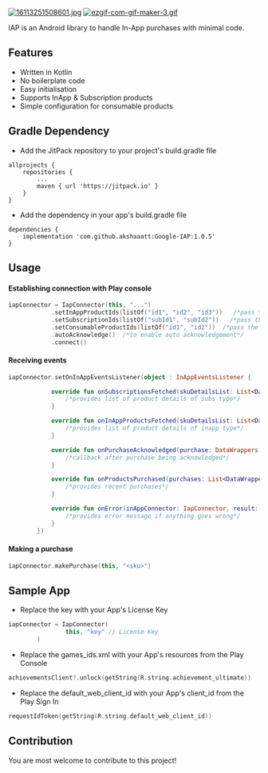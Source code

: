 [![16113251508601.jpg](https://i.postimg.cc/2yjZh36s/16113251508601.jpg)](https://postimg.cc/hzwvqDVs)
[![ezgif-com-gif-maker-3.gif](https://i.postimg.cc/cH8xyLHG/ezgif-com-gif-maker-3.gif)](https://postimg.cc/Q9hGcs1f)

IAP is an Android library to handle In-App purchases with minimal code.

## Features

* Written in Kotlin
* No boilerplate code
* Easy initialisation
* Supports InApp & Subscription products
* Simple configuration for consumable products

## Gradle Dependency

* Add the JitPack repository to your project's build.gradle file

```
allprojects {
    repositories {
        ...
        maven { url 'https://jitpack.io' }
    }
}
```

* Add the dependency in your app's build.gradle file

```
dependencies {
    implementation 'com.github.akshaaatt:Google-IAP:1.0.5'
}
```

## Usage

#### Establishing connection with Play console

```kotlin
iapConnector = IapConnector(this, "...")
            .setInAppProductIds(listOf("id1", "id2", "id3"))   /*pass the list of InAppProduct IDs (Consumables & Non-Consumables)*/
            .setSubscriptionIds(listOf("subId1", "subId2"))   /*pass the list of Subscription IDs*/
            .setConsumableProductIds(listOf("id1", "id2"))  /*pass the list of consumable product IDs (Subset of first InAppProductIds list)*/
            .autoAcknowledge()  /*to enable auto acknowledgement*/
            .connect()
```

#### Receiving events

```kotlin
iapConnector.setOnInAppEventsListener(object : InAppEventsListener {

            override fun onSubscriptionsFetched(skuDetailsList: List<DataWrappers.SkuInfo>) {
                /*provides list of product details of subs type*/
            }

            override fun onInAppProductsFetched(skuDetailsList: List<DataWrappers.SkuInfo>) {
                /*provides list of product details of inapp type*/
            }

            override fun onPurchaseAcknowledged(purchase: DataWrappers.PurchaseInfo) {
                /*callback after purchase being acknowledged*/
            }

            override fun onProductsPurchased(purchases: List<DataWrappers.PurchaseInfo>) {
                /*provides recent purchases*/
            }

            override fun onError(inAppConnector: IapConnector, result: DataWrappers.BillingResponse?) {
                /*provides error message if anything goes wrong*/
            }
        })
```

#### Making a purchase

```kotlin
iapConnector.makePurchase(this, "<sku>")
```

## Sample App

* Replace the key with your App's License Key

```kotlin
iapConnector = IapConnector(
                this, "key" // License Key
        )
```
* Replace the games_ids.xml with your App's resources from the Play Console

```kotlin
achievementsClient?.unlock(getString(R.string.achievement_ultimate))
```

* Replace the default_web_client_id with your App's client_id from the Play Sign In

```kotlin
requestIdToken(getString(R.string.default_web_client_id))
```

## Contribution

You are most welcome to contribute to this project!
